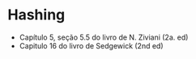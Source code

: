 # Hashing

+ Capítulo 5, seção 5.5 do livro de N. Ziviani (2a. ed)
+ Capitulo 16 do livro de Sedgewick (2nd ed)
